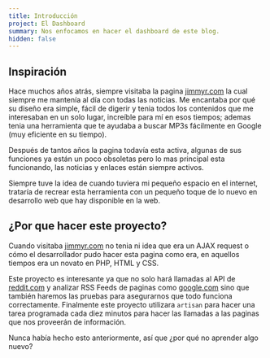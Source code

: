 ```yaml
---
title: Introducción
project: El Dashboard
summary: Nos enfocamos en hacer el dashboard de este blog.
hidden: false
---
```


## Inspiración

Hace muchos años atrás, siempre visitaba la pagina [jimmyr.com](http://jimmyr.com) la cual siempre me mantenía al día con todas las noticias. Me encantaba por qué su diseño era simple, fácil de digerir y tenia todos los contenidos que me interesaban en un solo lugar, increíble para mí en esos tiempos; ademas tenia una herramienta que te ayudaba a buscar MP3s fácilmente en Google (muy eficiente en su tiempo).

Después de tantos años la pagina todavía esta activa, algunas de sus funciones ya están un poco obsoletas pero lo mas principal esta funcionando, las noticias y enlaces están siempre activos.

Siempre tuve la idea de cuando tuviera mi pequeño espacio en el internet, trataría de recrear esta herramienta con un pequeño toque de lo nuevo en desarrollo web que hay disponible en la web.

## ¿Por que hacer este proyecto?

Cuando visitaba [jimmyr.com](http://jimmyr.com) no tenia ni idea que era un AJAX request o cómo el desarrollador pudo hacer esta pagina como era, en aquellos tiempos era un novato en PHP, HTML y CSS.

Este proyecto es interesante ya que no solo hará llamadas al API de [reddit.com](https://reddit.com) y analizar RSS Feeds de paginas como [google.com](https://google.com) sino que también haremos las pruebas para asegurarnos que todo funciona correctamente. Finalmente este proyecto utilizara `artisan` para hacer una tarea programada cada diez minutos para hacer las llamadas a las paginas que nos proveerán de información.

Nunca había hecho esto anteriormente, así que ¿por qué no aprender algo nuevo?
